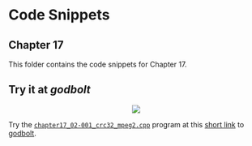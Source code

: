 # Code Snippets
## Chapter 17

This folder contains the code snippets for Chapter 17.

## Try it at _godbolt_

<p align="center">
    <a href="https://godbolt.org/z/PeM54nnEW" alt="godbolt">
        <img src="https://img.shields.io/badge/try%20it%20on-godbolt-green" /></a>
</p>

Try the [`chapter17_02-001_crc32_mpeg2.cpp`](./chapter17_02-001_crc32_mpeg2.cpp)
program at this
[short link](https://godbolt.org/z/PeM54nnEW) to [godbolt](https://godbolt.org/).
